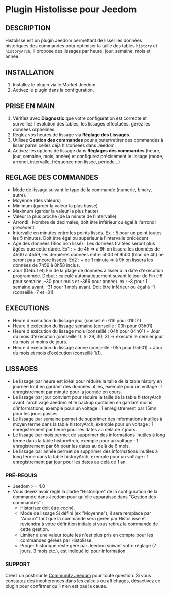 # Plugin Histolisse pour Jeedom

## DESCRIPTION
Histolisse est un plugin Jeedom permettant de lisser les données historiques des commandes pour optimiser la taille des tables `history` et `historyArch`. Il propose des lissages par heure, jour, semaine, mois et année.

## INSTALLATION
1. Installez le plugin via le Market Jeedom.
2. Activez le plugin dans la configuration.

## PRISE EN MAIN
1. Vérifiez avec **Diagnostic** que votre configuration est correcte et surveillez l'évolution des tables, les lissages effectuées, gérez les données orphelines.
2. Réglez vos heures de lissage via **Réglage des Lissages**.
3. Utilisez **Gestion des commandes** pour ajouter/retirer des commandes à lisser parmi celles déjà historisées dans Jeedom.
4. Activez les options de lissage dans **Réglages des commandes** (heure, jour, semaine, mois, année) et configurez précisément le lissage (mode, arrondi, intervalle, fréquence non lissée, période...)

## REGLAGE DES COMMANDES
- Mode de lissage suivant le type de la commande (numeric, binary, autre).
- Moyenne (des valeurs)
- Minimum (garder la valeur la plus basse)
- Maximum (garder la valeur la plus haute)
- Valeur la plus proche (de la minute de l'intervalle)
- Arrondi : Nombre de décimales, doit être inférieur ou égal à l'arrondi précédent
- Intervalle en minutes entre les points lissés. Ex. : 5 pour un point toutes les 5 minutes. Doit être égal ou supérieur à l'intervalle précédent
- Âge des données (Bloc non lissé) : Les données traitées seront plus âgées que cette durée. Ex1 : + de 4h => à 9h on lissera les données de 4h00 à 4h59, les dernières données entre 5h00 et 9h00 (bloc de 4h) ne seront pas encore lissées. Ex2 : + de 1 minute => à 9h on lissera les données de 7h59 à 8h58 inclus.
- Jour (Début et) Fin de la plage de données à lisser à la date d'exécution programmée.
    Début : calculé automatiquement suvant le jour de Fin (-6 pour semaine, -30 pour mois et -366 pour année).
    ex : -8 pour 1 semaine avant, -31 pour 1 mois avant. Doit être inférieur ou égal à -1 (conseillé -7 et -31)

## EXECUTIONS
- Heure d'exécution du lissage jour (conseillé : 01h pour 01h01)
- Heure d'exécution du lissage semaine (conseillé : 03h pour 03h01)
- Heure d'exécution du lissage mois (conseillé : 04h pour 04h01) + Jour du mois d'exécution (conseillé 1). Si 29, 30, 31 → executé le dernier jour du mois si moins de jours.
- Heure d'exécution du lissage année (conseillé : 05h pour 05h01) + Jour du mois et mois d'exécution (conseillé 1/1).

## LISSAGES
- Le lissage par heure est idéal pour réduire la taille de la table history en journée tout en gardant des données utiles, exemple pour un voltage : 1 enregistrement par minute pour la journée en cours. 
- Le lissage par jour convient pour réduire la taille de la table historyArch avant l'archivage Jeedom et le backup quotidien en gardant moins d'informations, exemple pour un voltage : 1 enregistrement par 15mn pour les jours passés.
- Le lissage par semaine permet de supprimer des informations inutiles à moyen terme dans la table historyArch, exemple pour un voltage : 1 enregistrement par heure pour les dates au delà de 7 jours.
- Le lissage par mois permet de supprimer des informations inutiles à long terme dans la table historyArch, exemple pour un voltage : 1 enregistrement par 6h pour les dates au delà de 6 mois.
- Le lissage par année permet de supprimer des informations inutiles à long terme dans la table historyArch, exemple pour un voltage : 1 enregistrement par jour pour les dates au delà de 1 an.

### PRÉ-REQUIS
- Jeedom >= 4.0
- Vous devez avoir réglé la partie "Historique" de la configuration de la commande dans Jeedom pour qu'elle apparaisse dans "Gestion des commandes" :
    - Historiser doit être coché.
    - Mode de lissage Si défini (ex "Moyenne"), il sera remplacé par "Aucun" tant que la commande sera gérée par HistoLisse et reviendra à votre définition initiale si vous retirez la commande de cette gestion.
    - Limiter à une valeur toute les n'est plus pris en compte pour les commandes gérées par Histolisse.
    - Purger historique reste géré par Jeedom suivant votre réglage (7 jours, 3 mois etc.), est indiqué ici pour information.

### SUPPORT
Créez un post sur le [Community Jeedom](https://community.jeedom.com/) pour toute question.
Si vous constatez des incohérences dans les calculs ou affichages, désactivez ce plugin pour confirmer qu’il n’en est pas la cause.